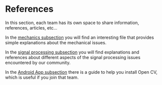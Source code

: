 # References

In this section, each team has its own space to share information, references, articles, etc...

In the [mechanics subsection](/references/mechanics/mechanical_issues.md) you will find an interesting file that provides simple explanations about the mechanical issues.

In the [signal processing subsection](/references/ref_sigproc.md) you will find explanations and references about different aspects of the signal processing issues encountered by our community. 

In the [Android App subsection](/references/app/install-opencv-v-20.md) there is a guide to help you install Open CV, which is useful if you join that team.

